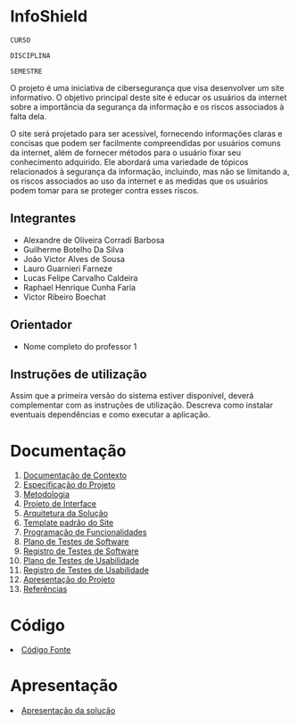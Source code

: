 # InfoShield

`CURSO`

`DISCIPLINA`

`SEMESTRE`

O projeto é uma iniciativa de cibersegurança que visa desenvolver um site informativo. O objetivo principal deste site é educar os usuários da internet sobre a importância da segurança da informação e os riscos associados à falta dela.

O site será projetado para ser acessível, fornecendo informações claras e concisas que podem ser facilmente compreendidas por usuários comuns da internet, além de fornecer métodos para o usuário fixar seu conhecimento adquirido. Ele abordará uma variedade de tópicos relacionados à segurança da informação, incluindo, mas não se limitando a, os riscos associados ao uso da internet e as medidas que os usuários podem tomar para se proteger contra esses riscos.

## Integrantes

* Alexandre de Oliveira Corradi Barbosa
* Guilherme Botelho Da Silva
* João Victor Alves de Sousa
* Lauro Guarnieri Farneze
* Lucas Felipe Carvalho Caldeira
* Raphael Henrique Cunha Faria
* Victor Ribeiro Boechat

## Orientador

* Nome completo do professor 1

## Instruções de utilização

Assim que a primeira versão do sistema estiver disponível, deverá complementar com as instruções de utilização. Descreva como instalar eventuais dependências e como executar a aplicação.

# Documentação

<ol>
<li><a href="docs/01-Documentação de Contexto.md"> Documentação de Contexto</a></li>
<li><a href="docs/02-Especificação do Projeto.md"> Especificação do Projeto</a></li>
<li><a href="docs/03-Metodologia.md"> Metodologia</a></li>
<li><a href="docs/04-Projeto de Interface.md"> Projeto de Interface</a></li>
<li><a href="docs/05-Arquitetura da Solução.md"> Arquitetura da Solução</a></li>
<li><a href="docs/06-Template padrão do Site.md"> Template padrão do Site</a></li>
<li><a href="docs/07-Programação de Funcionalidades.md"> Programação de Funcionalidades</a></li>
<li><a href="docs/08-Plano de Testes de Software.md"> Plano de Testes de Software</a></li>
<li><a href="docs/09-Registro de Testes de Software.md"> Registro de Testes de Software</a></li>
<li><a href="docs/10-Plano de Testes de Usabilidade.md"> Plano de Testes de Usabilidade</a></li>
<li><a href="docs/11-Registro de Testes de Usabilidade.md"> Registro de Testes de Usabilidade</a></li>
<li><a href="docs/12-Apresentação do Projeto.md"> Apresentação do Projeto</a></li>
<li><a href="docs/13-Referências.md"> Referências</a></li>
</ol>

# Código

<li><a href="src/README.md"> Código Fonte</a></li>

# Apresentação

<li><a href="presentation/README.md"> Apresentação da solução</a></li>
